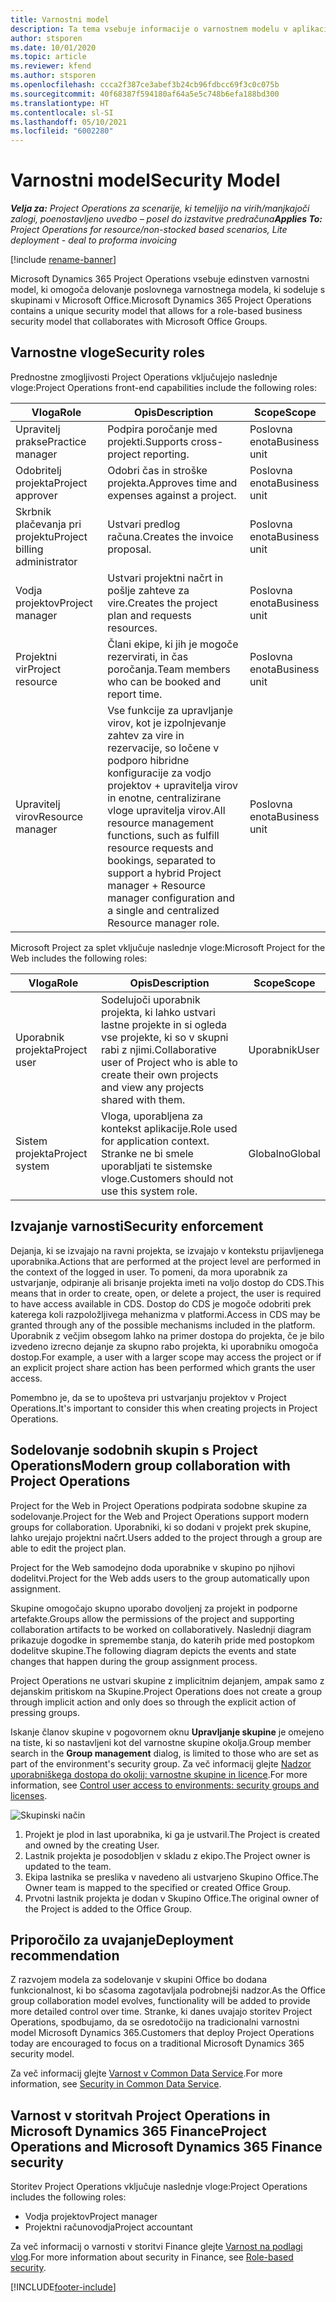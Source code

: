```yaml
---
title: Varnostni model
description: Ta tema vsebuje informacije o varnostnem modelu v aplikaciji Dynamics 365 Project Operations.
author: stsporen
ms.date: 10/01/2020
ms.topic: article
ms.reviewer: kfend
ms.author: stsporen
ms.openlocfilehash: ccca2f387ce3abef3b24cb96fdbcc69f3c0c075b
ms.sourcegitcommit: 40f68387f594180af64a5e5c748b6efa188bd300
ms.translationtype: HT
ms.contentlocale: sl-SI
ms.lasthandoff: 05/10/2021
ms.locfileid: "6002280"
---
```

# <a name="security-model"></a><span data-ttu-id="8f9c2-103">Varnostni model</span><span class="sxs-lookup"><span data-stu-id="8f9c2-103">Security Model</span></span>

<span data-ttu-id="8f9c2-104">_**Velja za:** Project Operations za scenarije, ki temeljijo na virih/manjkajoči zalogi, poenostavljeno uvedbo – posel do izstavitve predračuna_</span><span class="sxs-lookup"><span data-stu-id="8f9c2-104">_**Applies To:** Project Operations for resource/non-stocked based scenarios, Lite deployment - deal to proforma invoicing_</span></span>

[!include [rename-banner](~/includes/cc-data-platform-banner.md)]

<span data-ttu-id="8f9c2-105">Microsoft Dynamics 365 Project Operations vsebuje edinstven varnostni model, ki omogoča delovanje poslovnega varnostnega modela, ki sodeluje s skupinami v Microsoft Office.</span><span class="sxs-lookup"><span data-stu-id="8f9c2-105">Microsoft Dynamics 365 Project Operations contains a unique security model that allows for a role-based business security model that collaborates with Microsoft Office Groups.</span></span> 


## <a name="security-roles"></a><span data-ttu-id="8f9c2-106">Varnostne vloge</span><span class="sxs-lookup"><span data-stu-id="8f9c2-106">Security roles</span></span>
<span data-ttu-id="8f9c2-107">Prednostne zmogljivosti Project Operations vključujejo naslednje vloge:</span><span class="sxs-lookup"><span data-stu-id="8f9c2-107">Project Operations front-end capabilities include the following roles:</span></span>

| <span data-ttu-id="8f9c2-108">Vloga</span><span class="sxs-lookup"><span data-stu-id="8f9c2-108">Role</span></span>                          | <span data-ttu-id="8f9c2-109">Opis</span><span class="sxs-lookup"><span data-stu-id="8f9c2-109">Description</span></span>                                                                                                                                                                 | <span data-ttu-id="8f9c2-110">Scope</span><span class="sxs-lookup"><span data-stu-id="8f9c2-110">Scope</span></span> |
|-------------------------------|-----------------------------------------------------------------------------------------------------------------------------------------------------------------------------|------|
| <span data-ttu-id="8f9c2-111">Upravitelj prakse</span><span class="sxs-lookup"><span data-stu-id="8f9c2-111">Practice manager</span></span>              | <span data-ttu-id="8f9c2-112">Podpira poročanje med projekti.</span><span class="sxs-lookup"><span data-stu-id="8f9c2-112">Supports cross-project reporting.</span></span>                                                                                                            | <span data-ttu-id="8f9c2-113">Poslovna enota</span><span class="sxs-lookup"><span data-stu-id="8f9c2-113">Business unit</span></span>              |
| <span data-ttu-id="8f9c2-114">Odobritelj projekta</span><span class="sxs-lookup"><span data-stu-id="8f9c2-114">Project approver</span></span>              | <span data-ttu-id="8f9c2-115">Odobri čas in stroške projekta.</span><span class="sxs-lookup"><span data-stu-id="8f9c2-115">Approves time and expenses against a project.</span></span>                                                                                                                              | <span data-ttu-id="8f9c2-116">Poslovna enota</span><span class="sxs-lookup"><span data-stu-id="8f9c2-116">Business unit</span></span> |
| <span data-ttu-id="8f9c2-117">Skrbnik plačevanja pri projektu</span><span class="sxs-lookup"><span data-stu-id="8f9c2-117">Project billing administrator</span></span> | <span data-ttu-id="8f9c2-118">Ustvari predlog računa.</span><span class="sxs-lookup"><span data-stu-id="8f9c2-118">Creates the invoice proposal.</span></span>                                                                                                                                                 | <span data-ttu-id="8f9c2-119">Poslovna enota</span><span class="sxs-lookup"><span data-stu-id="8f9c2-119">Business unit</span></span> |
| <span data-ttu-id="8f9c2-120">Vodja projektov</span><span class="sxs-lookup"><span data-stu-id="8f9c2-120">Project manager</span></span>               | <span data-ttu-id="8f9c2-121">Ustvari projektni načrt in pošlje zahteve za vire.</span><span class="sxs-lookup"><span data-stu-id="8f9c2-121">Creates the project plan and requests resources.</span></span>                                                                                                                              | <span data-ttu-id="8f9c2-122">Poslovna enota</span><span class="sxs-lookup"><span data-stu-id="8f9c2-122">Business unit</span></span> |
| <span data-ttu-id="8f9c2-123">Projektni vir</span><span class="sxs-lookup"><span data-stu-id="8f9c2-123">Project resource</span></span>              | <span data-ttu-id="8f9c2-124">Člani ekipe, ki jih je mogoče rezervirati, in čas poročanja.</span><span class="sxs-lookup"><span data-stu-id="8f9c2-124">Team members who can be booked and report time.</span></span>                                                                                                          | <span data-ttu-id="8f9c2-125">Poslovna enota</span><span class="sxs-lookup"><span data-stu-id="8f9c2-125">Business unit</span></span>|
| <span data-ttu-id="8f9c2-126">Upravitelj virov</span><span class="sxs-lookup"><span data-stu-id="8f9c2-126">Resource manager</span></span>              | <span data-ttu-id="8f9c2-127">Vse funkcije za upravljanje virov, kot je izpolnjevanje zahtev za vire in rezervacije, so ločene v podporo hibridne konfiguracije za vodjo projektov + upravitelja virov in enotne, centralizirane vloge upravitelja virov.</span><span class="sxs-lookup"><span data-stu-id="8f9c2-127">All resource management functions, such as fulfill resource requests and bookings, separated to support a hybrid Project manager + Resource manager configuration and a single and centralized Resource manager role.</span></span> | <span data-ttu-id="8f9c2-128">Poslovna enota</span><span class="sxs-lookup"><span data-stu-id="8f9c2-128">Business unit</span></span> |


<span data-ttu-id="8f9c2-129">Microsoft Project za splet vključuje naslednje vloge:</span><span class="sxs-lookup"><span data-stu-id="8f9c2-129">Microsoft Project for the Web includes the following roles:</span></span>

| <span data-ttu-id="8f9c2-130">Vloga</span><span class="sxs-lookup"><span data-stu-id="8f9c2-130">Role</span></span>           | <span data-ttu-id="8f9c2-131">Opis</span><span class="sxs-lookup"><span data-stu-id="8f9c2-131">Description</span></span>                                                                                                        | <span data-ttu-id="8f9c2-132">Scope</span><span class="sxs-lookup"><span data-stu-id="8f9c2-132">Scope</span></span>  |
|----------------|--------------------------------------------------------------------------------------------------------------------|--------|
| <span data-ttu-id="8f9c2-133">Uporabnik projekta</span><span class="sxs-lookup"><span data-stu-id="8f9c2-133">Project user</span></span>   | <span data-ttu-id="8f9c2-134">Sodelujoči uporabnik projekta, ki lahko ustvari lastne projekte in si ogleda vse projekte, ki so v skupni rabi z njimi.</span><span class="sxs-lookup"><span data-stu-id="8f9c2-134">Collaborative user of Project   who is able to create their own projects and view any projects shared with   them.</span></span> | <span data-ttu-id="8f9c2-135">Uporabnik</span><span class="sxs-lookup"><span data-stu-id="8f9c2-135">User</span></span>   |
| <span data-ttu-id="8f9c2-136">Sistem projekta</span><span class="sxs-lookup"><span data-stu-id="8f9c2-136">Project system</span></span> | <span data-ttu-id="8f9c2-137">Vloga, uporabljena za kontekst aplikacije.</span><span class="sxs-lookup"><span data-stu-id="8f9c2-137">Role used for application   context.</span></span> <span data-ttu-id="8f9c2-138">Stranke ne bi smele uporabljati te sistemske vloge.</span><span class="sxs-lookup"><span data-stu-id="8f9c2-138">Customers should not use this system role.</span></span>                                    | <span data-ttu-id="8f9c2-139">Globalno</span><span class="sxs-lookup"><span data-stu-id="8f9c2-139">Global</span></span> |

## <a name="security-enforcement"></a><span data-ttu-id="8f9c2-140">Izvajanje varnosti</span><span class="sxs-lookup"><span data-stu-id="8f9c2-140">Security enforcement</span></span>
<span data-ttu-id="8f9c2-141">Dejanja, ki se izvajajo na ravni projekta, se izvajajo v kontekstu prijavljenega uporabnika.</span><span class="sxs-lookup"><span data-stu-id="8f9c2-141">Actions that are performed at the project level are performed in the context of the logged in user.</span></span> <span data-ttu-id="8f9c2-142">To pomeni, da mora uporabnik za ustvarjanje, odpiranje ali brisanje projekta imeti na voljo dostop do CDS.</span><span class="sxs-lookup"><span data-stu-id="8f9c2-142">This means that in order to create, open, or delete a project, the user is required to have access available in CDS.</span></span> <span data-ttu-id="8f9c2-143">Dostop do CDS je mogoče odobriti prek katerega koli razpoložljivega mehanizma v platformi.</span><span class="sxs-lookup"><span data-stu-id="8f9c2-143">Access in CDS may be granted through any of the possible mechanisms included in the platform.</span></span> <span data-ttu-id="8f9c2-144">Uporabnik z večjim obsegom lahko na primer dostopa do projekta, če je bilo izvedeno izrecno dejanje za skupno rabo projekta, ki uporabniku omogoča dostop.</span><span class="sxs-lookup"><span data-stu-id="8f9c2-144">For example, a user with a larger scope may access the project or if an explicit project share action has been performed which grants the user access.</span></span>

<span data-ttu-id="8f9c2-145">Pomembno je, da se to upošteva pri ustvarjanju projektov v Project Operations.</span><span class="sxs-lookup"><span data-stu-id="8f9c2-145">It's important to consider this when creating projects in Project Operations.</span></span>

## <a name="modern-group-collaboration-with-project-operations"></a><span data-ttu-id="8f9c2-146">Sodelovanje sodobnih skupin s Project Operations</span><span class="sxs-lookup"><span data-stu-id="8f9c2-146">Modern group collaboration with Project Operations</span></span>
<span data-ttu-id="8f9c2-147">Project for the Web in Project Operations podpirata sodobne skupine za sodelovanje.</span><span class="sxs-lookup"><span data-stu-id="8f9c2-147">Project for the Web and Project Operations support modern groups for collaboration.</span></span> <span data-ttu-id="8f9c2-148">Uporabniki, ki so dodani v projekt prek skupine, lahko urejajo projektni načrt.</span><span class="sxs-lookup"><span data-stu-id="8f9c2-148">Users added to the project through a group are able to edit the project plan.</span></span>

<span data-ttu-id="8f9c2-149">Project for the Web samodejno doda uporabnike v skupino po njihovi dodelitvi.</span><span class="sxs-lookup"><span data-stu-id="8f9c2-149">Project for the Web adds users to the group automatically upon assignment.</span></span>

<span data-ttu-id="8f9c2-150">Skupine omogočajo skupno uporabo dovoljenj za projekt in podporne artefakte.</span><span class="sxs-lookup"><span data-stu-id="8f9c2-150">Groups allow the permissions of the project and supporting collaboration artifacts to be worked on collaboratively.</span></span> <span data-ttu-id="8f9c2-151">Naslednji diagram prikazuje dogodke in spremembe stanja, do katerih pride med postopkom dodelitve skupine.</span><span class="sxs-lookup"><span data-stu-id="8f9c2-151">The following diagram depicts the events and state changes that happen during the group assignment process.</span></span>

<span data-ttu-id="8f9c2-152">Project Operations ne ustvari skupine z implicitnim dejanjem, ampak samo z dejanskim pritiskom na Skupine.</span><span class="sxs-lookup"><span data-stu-id="8f9c2-152">Project Operations does not create a group through implicit action and only does so through the explicit action of pressing groups.</span></span>

<span data-ttu-id="8f9c2-153">Iskanje članov skupine v pogovornem oknu **Upravljanje skupine** je omejeno na tiste, ki so nastavljeni kot del varnostne skupine okolja.</span><span class="sxs-lookup"><span data-stu-id="8f9c2-153">Group member search in the **Group management** dialog, is limited to those who are set as part of the environment's security group.</span></span> <span data-ttu-id="8f9c2-154">Za več informacij glejte [Nadzor uporabniškega dostopa do okolij: varnostne skupine in licence](/power-platform/admin/control-user-access).</span><span class="sxs-lookup"><span data-stu-id="8f9c2-154">For more information, see [Control user access to environments: security groups and licenses](/power-platform/admin/control-user-access).</span></span>

![Skupinski način](./media/groupsmode.png)

1. <span data-ttu-id="8f9c2-156">Projekt je plod in last uporabnika, ki ga je ustvaril.</span><span class="sxs-lookup"><span data-stu-id="8f9c2-156">The Project is created and owned by the creating User.</span></span>
2. <span data-ttu-id="8f9c2-157">Lastnik projekta je posodobljen v skladu z ekipo.</span><span class="sxs-lookup"><span data-stu-id="8f9c2-157">The Project owner is updated to the team.</span></span>
3. <span data-ttu-id="8f9c2-158">Ekipa lastnika se preslika v navedeno ali ustvarjeno Skupino Office.</span><span class="sxs-lookup"><span data-stu-id="8f9c2-158">The Owner team is mapped to the specified or created Office Group.</span></span>
4. <span data-ttu-id="8f9c2-159">Prvotni lastnik projekta je dodan v Skupino Office.</span><span class="sxs-lookup"><span data-stu-id="8f9c2-159">The original owner of the Project is added to the Office Group.</span></span>

## <a name="deployment-recommendation"></a><span data-ttu-id="8f9c2-160">Priporočilo za uvajanje</span><span class="sxs-lookup"><span data-stu-id="8f9c2-160">Deployment recommendation</span></span>
<span data-ttu-id="8f9c2-161">Z razvojem modela za sodelovanje v skupini Office bo dodana funkcionalnost, ki bo sčasoma zagotavljala podrobnejši nadzor.</span><span class="sxs-lookup"><span data-stu-id="8f9c2-161">As the Office group collaboration model evolves, functionality will be added to provide more detailed control over time.</span></span> <span data-ttu-id="8f9c2-162">Stranke, ki danes uvajajo storitev Project Operations, spodbujamo, da se osredotočijo na tradicionalni varnostni model Microsoft Dynamics 365.</span><span class="sxs-lookup"><span data-stu-id="8f9c2-162">Customers that deploy Project Operations today are encouraged to focus on a traditional Microsoft Dynamics 365 security model.</span></span>

<span data-ttu-id="8f9c2-163">Za več informacij glejte [Varnost v Common Data Service](/power-platform/admin/wp-security).</span><span class="sxs-lookup"><span data-stu-id="8f9c2-163">For more information, see [Security in Common Data Service](/power-platform/admin/wp-security).</span></span>

## <a name="project-operations-and-microsoft-dynamics-365-finance-security"></a><span data-ttu-id="8f9c2-164">Varnost v storitvah Project Operations in Microsoft Dynamics 365 Finance</span><span class="sxs-lookup"><span data-stu-id="8f9c2-164">Project Operations and Microsoft Dynamics 365 Finance security</span></span>
<span data-ttu-id="8f9c2-165">Storitev Project Operations vključuje naslednje vloge:</span><span class="sxs-lookup"><span data-stu-id="8f9c2-165">Project Operations includes the following roles:</span></span>

- <span data-ttu-id="8f9c2-166">Vodja projektov</span><span class="sxs-lookup"><span data-stu-id="8f9c2-166">Project manager</span></span>
- <span data-ttu-id="8f9c2-167">Projektni računovodja</span><span class="sxs-lookup"><span data-stu-id="8f9c2-167">Project accountant</span></span>

<span data-ttu-id="8f9c2-168">Za več informacij o varnosti v storitvi Finance glejte [Varnost na podlagi vlog](/dynamics365/fin-ops-core/dev-itpro/sysadmin/role-based-security).</span><span class="sxs-lookup"><span data-stu-id="8f9c2-168">For more information about security in Finance, see [Role-based security](/dynamics365/fin-ops-core/dev-itpro/sysadmin/role-based-security).</span></span>




[!INCLUDE[footer-include](../includes/footer-banner.md)]